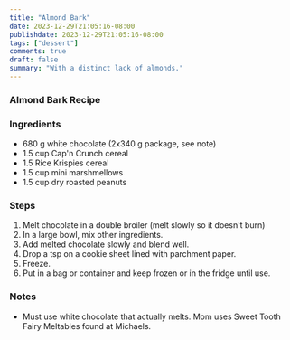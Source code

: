 ```yaml
---
title: "Almond Bark"
date: 2023-12-29T21:05:16-08:00
publishdate: 2023-12-29T21:05:16-08:00
tags: ["dessert"]
comments: true
draft: false
summary: "With a distinct lack of almonds."
---
```


### Almond Bark Recipe

### Ingredients
* 680 g white chocolate (2x340 g package, see note)
* 1.5 cup Cap'n Crunch cereal
* 1.5 Rice Krispies cereal
* 1.5 cup mini marshmellows
* 1.5 cup dry roasted peanuts

### Steps
1. Melt chocolate in a double broiler (melt slowly so it doesn't burn)
2. In a large bowl, mix other ingredients.
3. Add melted chocolate slowly and blend well.
4. Drop a tsp on a cookie sheet lined with parchment paper.
5. Freeze.
6. Put in a bag or container and keep frozen or in the fridge until use.

### Notes
*   Must use white chocolate that actually melts.  Mom uses Sweet Tooth Fairy Meltables found at Michaels.